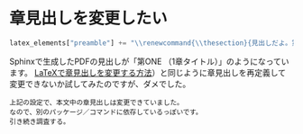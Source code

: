 # 章見出しを変更したい

```python
latex_elements["preamble"] += "\\renewcommand{\\thesection}{見出しだよ。第\\arabic{section}章}"
```

Sphinxで生成したPDFの見出しが「第ONE （1章タイトル）」のようになっています。
[LaTeXで章見出しを変更する方法](../latex/latex-thesection.md)）と同じように章見出しを再定義して変更できないか試してみたのですが、ダメでした。

```{note}
上記の設定で、本文中の章見出しは変更できていました。
なので、別のパッケージ／コマンドに依存しているっぽいです。
引き続き調査する。
```
